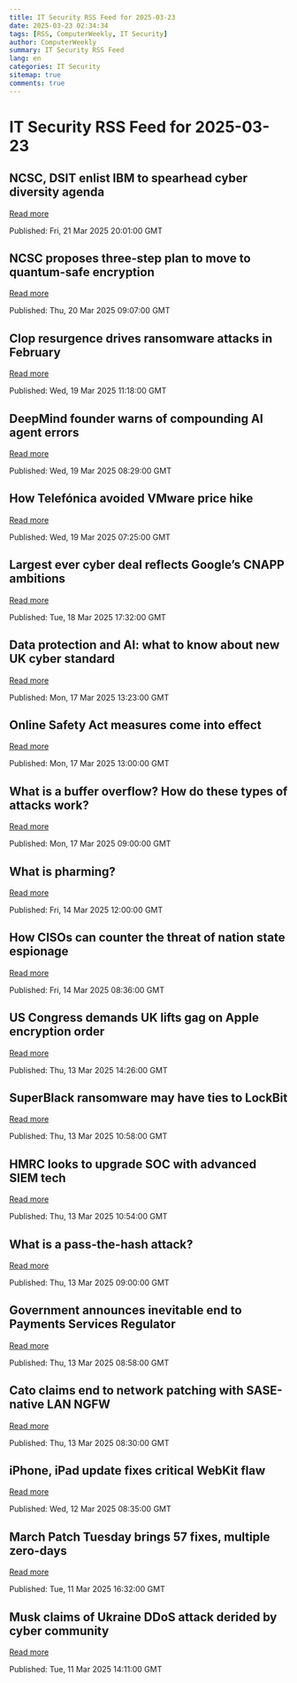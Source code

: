 ```yaml
---
title: IT Security RSS Feed for 2025-03-23
date: 2025-03-23 02:34:34
tags: [RSS, ComputerWeekly, IT Security]
author: ComputerWeekly
summary: IT Security RSS Feed
lang: en
categories: IT Security
sitemap: true
comments: true
---
```


# IT Security RSS Feed for 2025-03-23

## NCSC, DSIT enlist IBM to spearhead cyber diversity agenda
[Read more](https://www.computerweekly.com/news/366621232/NCSC-DSIT-enlist-IBM-to-spearhead-cyber-diversity-agenda)

Published: Fri, 21 Mar 2025 20:01:00 GMT

## NCSC proposes three-step plan to move to quantum-safe encryption
[Read more](https://www.computerweekly.com/news/366621031/NCSC-proposes-three-step-plan-to-move-to-quantum-safe-encryption)

Published: Thu, 20 Mar 2025 09:07:00 GMT

## Clop resurgence drives ransomware attacks in February
[Read more](https://www.computerweekly.com/news/366621086/Clop-resurgence-drives-ransomware-attacks-in-February)

Published: Wed, 19 Mar 2025 11:18:00 GMT

## DeepMind founder warns of compounding AI agent errors
[Read more](https://www.computerweekly.com/news/366620886/Deepmind-founder-warns-of-compounding-AI-agent-errors)

Published: Wed, 19 Mar 2025 08:29:00 GMT

## How Telefónica avoided VMware price hike
[Read more](https://www.computerweekly.com/news/366620408/How-Telefonica-avoided-VMware-price-hike)

Published: Wed, 19 Mar 2025 07:25:00 GMT

## Largest ever cyber deal reflects Google’s CNAPP ambitions
[Read more](https://www.computerweekly.com/news/366621040/Largest-ever-cyber-deal-reflects-Googles-CNAPP-ambitions)

Published: Tue, 18 Mar 2025 17:32:00 GMT

## Data protection and AI: what to know about new UK cyber standard
[Read more](https://www.computerweekly.com/opinion/Data-protection-and-AI-what-to-know-about-new-UK-cyber-standard)

Published: Mon, 17 Mar 2025 13:23:00 GMT

## Online Safety Act measures come into effect
[Read more](https://www.computerweekly.com/news/366620919/Online-Safety-Act-measures-come-into-effect)

Published: Mon, 17 Mar 2025 13:00:00 GMT

## What is a buffer overflow? How do these types of attacks work?
[Read more](https://www.techtarget.com/searchsecurity/definition/buffer-overflow)

Published: Mon, 17 Mar 2025 09:00:00 GMT

## What is pharming?
[Read more](https://www.techtarget.com/searchsecurity/definition/pharming)

Published: Fri, 14 Mar 2025 12:00:00 GMT

## How CISOs can counter the threat of nation state espionage
[Read more](https://www.computerweekly.com/opinion/How-CISOs-can-counter-the-threat-of-nation-state-espionage)

Published: Fri, 14 Mar 2025 08:36:00 GMT

## US Congress demands UK lifts gag on Apple encryption order
[Read more](https://www.computerweekly.com/news/366620601/US-Congress-demands-UK-lifts-gag-on-Apple-encryption-order)

Published: Thu, 13 Mar 2025 14:26:00 GMT

## SuperBlack ransomware may have ties to LockBit
[Read more](https://www.computerweekly.com/news/366620584/SuperBlack-ransomware-may-have-ties-to-LockBit)

Published: Thu, 13 Mar 2025 10:58:00 GMT

## HMRC looks to upgrade SOC with advanced SIEM tech
[Read more](https://www.computerweekly.com/news/366620679/HMRC-looks-to-upgrade-SOC-with-advanced-SIEM-tech)

Published: Thu, 13 Mar 2025 10:54:00 GMT

## What is a pass-the-hash attack?
[Read more](https://www.techtarget.com/searchsecurity/definition/pass-the-hash-attack)

Published: Thu, 13 Mar 2025 09:00:00 GMT

## Government announces inevitable end to Payments Services Regulator
[Read more](https://www.computerweekly.com/news/366620697/Government-announces-inevitable-end-to-Payments-Services-Regulator)

Published: Thu, 13 Mar 2025 08:58:00 GMT

## Cato claims end to network patching with SASE-native LAN NGFW
[Read more](https://www.computerweekly.com/news/366620583/Cato-claims-end-to-network-patching-with-SASE-native-LAN-NGFW)

Published: Thu, 13 Mar 2025 08:30:00 GMT

## iPhone, iPad update fixes critical WebKit flaw
[Read more](https://www.computerweekly.com/news/366620470/iPhone-iPad-update-fixes-critical-WebKit-flaw)

Published: Wed, 12 Mar 2025 08:35:00 GMT

## March Patch Tuesday brings 57 fixes, multiple zero-days
[Read more](https://www.computerweekly.com/news/366620545/March-Patch-Tuesday-brings-57-fixes-multiple-zero-days)

Published: Tue, 11 Mar 2025 16:32:00 GMT

## Musk claims of Ukraine DDoS attack derided by cyber community
[Read more](https://www.computerweekly.com/news/366620595/Musk-claims-of-Ukraine-DDoS-attack-derided-by-cyber-community)

Published: Tue, 11 Mar 2025 14:11:00 GMT

